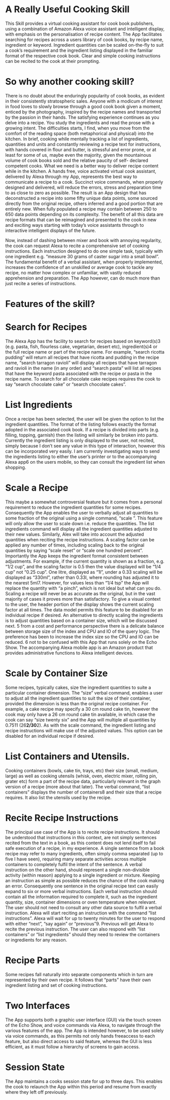 # A Really Useful Cooking Skill

This Skill provides a virtual cooking assistant for cook book publishers, using a combination of Amazon Alexa voice assistant and intelligent display, with emphasis on the personalisation of recipe content.
The App facilitates searching for recipes across a users library of cook books, by recipe name, ingredient or keyword. Ingredient quantities can be scaled on-the-fly to suit a cook’s requirement and the ingredient listing displayed in the familiar format of the respective cook book. Clear and simple cooking instructions can be recited to the cook at their prompting. 


# So why another cooking skill?

There is no doubt about the enduringly popularity of cook books, as evident in their consistently stratospheric sales. Anyone with a modicum of interest in food loves to slowly browse through a good cook book given a moment, enticed by the photography, inspired by the recipe names and transported by the passion in their hands. The satisfying experience continues as you delve into a recipe. You study the ingredients and read the prose with a growing intent.
The difficulties starts, I find, when you move from the comfort of the reading space (both metaphorical and physical) into the kitchen. In brief, cooking while mentally tracking a list of ingredients, quantities and units and constantly reviewing a recipe text for instructions, with hands covered in flour and butter, is stressful and error prone, or at least for some of us, maybe even the majority, given the mountainous volume of cook books sold and the relative paucity of self- declared competent cooks.
What we need is a better way to deliver recipe content while in the kitchen. A hands free, voice activated virtual cook assistant, delivered by Alexa through my App, represents the best way to communicate a recipe to a cook. Succinct voice commands, when properly designed and delivered, will reduce the errors, stress and preparation time to as close to zero as possible.
The result is an App design that has deconstructed a recipe into some fifty unique data points, some sourced directly from the original recipe, others inferred and a good portion that are entirely new. When fully populated a recipe may contain between 250 to 650 data points depending on its complexity. The benefit of all this data are recipe formats that can be reimagined and presented to the cook in new and exciting ways starting with today’s voice assistants through to interactive intelligent displays of the future.
 
Now, instead of dashing between mixer and book with annoying regularity, the cook can request Alexa to recite a comprehensive set of cooking instructions. Each instruction designed to do one simple task, typically with one ingredient e.g. “measure 30 grams of caster sugar into a small bowl”. The fundamental benefit of a verbal assistant, when properly implemented, increases the confidence of an unskilled or average cook to tackle any recipe, no matter how complex or unfamiliar, with vastly reduced apprehension and preparation. The App however, can do much more than just recite a series of instructions.


# Features of the skill?
 
# Search for Recipes
The Alexa App has the facility to search for recipes based on keyword(s)3 (e.g. pasta, fish, flourless cake, vegetarian, desert etc), ingredient(s)4 or the full recipe name or part of the recipe name. For example, “search ricotta pudding” will return all recipes that have ricotta and pudding in the recipe name, “search tarragon ravioli” will display all recipes that have tarragon and ravioli in the name (in any order) and “search pasta” will list all recipes that have the keyword pasta associated with the recipe or pasta in the recipe name. To search for all chocolate cake recipes requires the cook to say “search chocolate cake” or “search chocolate cakes”.
# List Ingredients
Once a recipe has been selected, the user will be given the option to list the ingredient quantities. The format of the listing follows exactly the format adopted in the associated cook book.
If a recipe is divided into parts (e.g. filling, topping, garnish) then the listing will similarly be broken into parts.
Currently the ingredient listing is only displayed to the user, not recited, simply because I don’t see any value in this type of interaction, however this can be incorporated very easily.
I am currently investigating ways to send the ingredients listing to either the user’s printer or to the accompanying Alexa app6 on the users mobile, so they can consult the ingredient list when shopping.
# Scale a Recipe
This maybe a somewhat controversial feature but it comes from a personal requirement to reduce the ingredient quantities for some recipes. Consequently the App enables the user to verbally adjust all quantities to some fraction of the original using a single command, “scale <some percentage>”. This feature will only allow the user to scale down i.e. reduce the quantities. The list ingredients command will display all the ingredient quantities adjusted to their new values. Similarly, Alex will take into account the adjusted quantities when reciting the recipe instructions.
A scaling factor can be applied any number of times, including scaling back to the original quantities by saying “scale reset” or “scale one hundred percent”.
Importantly the App keeps the ingredient format consistent between adjustments. For example, if the current quantity is shown as a fraction, e.g. “1/2 cup”, and the scaling factor is 0.5 then the value displayed will be “1/4 cup” not “0.25 cup”. One litre, displayed as “1l”, under a 0.33 scaling will be displayed as “330ml”, rather than 0.33l, where rounding has adjusted it to the nearest 5ml7. However, for values less than “1/4 tsp” the App will replace the quantity with “a pinch”, which is not ideal but what can you do. Scaling a recipe will never be as accurate as the original, but in the vast majority of cases it proves more than satisfactory.
To give a visual context to the user, the header portion of the display shows the current scaling factor at all times.
The data model permits this feature to be disabled for an individual recipe if desired.
An alternative to directly scaling the ingredients is to adjust quantities based on a container size, which will be discussed next.
5 from a cost and performance perspective there is a delicate balance between storage size of the index and CPU and IO of the query logic. The preference has been to increase the index size so the CPU and IO can be reduced.
6 not to be confused with this App that runs solely on the Echo Show. The accompanying Alexa mobile app is an Amazon product that provides administrative functions to Alexa intelligent devices.
 
# Scale by Container Size
Some recipes, typically cakes, size the ingredient quantities to suite a particular container dimension. The “size” verbal command, enables a user to adjust all the ingredient quantities to suit the size of their container, provided the dimension is less than the original recipe container.
For example, a cake recipe may specify a 30 cm round cake tin, however the cook may only have a 26 cm round cake tin available, in which case the cook can say “size twenty six” and the App will multiple all quantities by 0.7511 (26**2/30**2). As with the scale command, the ingredient listing and recipe instructions will make use of the adjusted values.
This option can be disabled for an individual recipe if desired.

# List Containers and Utensils.
Cooking containers (bowls, cake tin, trays, etc) their size (small, medium, large) as well as cooking utensils (whisk, oven, electric mixer, rolling pin, grater etc) form a part of the recipe data, particularly relevant in the graph version of a recipe (more about that later).
The verbal command, “list containers” displays the number of containers8 and their size that a recipe requires. It also list the utensils used by the recipe.

# Recite Recipe Instructions
The principal use case of the App is to recite recipe instructions. It should be understood that instructions in this context, are not simply sentences recited from the text in a book, as this content does not lend itself to fail safe execution of a recipe, in my experience.
A single sentence from a book recipe may refer to many ingredients, often simply comma separated (up to five I have seen), requiring many separate activities across multiple containers to completely fulfil the intent of the sentence. A verbal instruction on the other hand, should represent a single non-divisible activity (within reason) applying to a single ingredient or mixture. Keeping an instruction as simple as possible reduces the chance of the cook making an error. Consequently one sentence in the original recipe text can easily expand to six or more verbal instructions.
Each verbal instruction should contain all the information required to complete it, such as the ingredient quantity, size, container dimensions or oven temperature when relevant. The user should not need to consult any other data source to fulfil a verbal instruction.
Alexa will start reciting an instruction with the command “list instructions”. Alexa will wait for up to twenty minutes for the user to respond with either “next”, “say again” or “previous”9. Previous will get Alexa to recite the previous instruction. The user can also respond with “list containers” or “list ingredients” should they need to review the containers or ingredients for any reason.

# Recipe Parts
Some recipes fall naturally into separate components which in turn are represented by their own recipe. It follows that “parts” have their own ingredient listing and set of cooking instructions. 

# Two Interfaces
The App supports both a graphic user interface (GUI) via the touch screen of the Echo Show, and voice commands via Alexa, to navigate through the various features of the app. The App is intended however, to be used solely via voice commands, as this permits not only hands freeaccess to each feature, but also direct access to said feature, whereas the GUI is less efficient, as it must follow a hierarchy of screens to gain access.

# Session State
The App maintains a cooks session state for up to three days. This enables the cook to relaunch the App within this period and resume from exactly where they left off previously.
